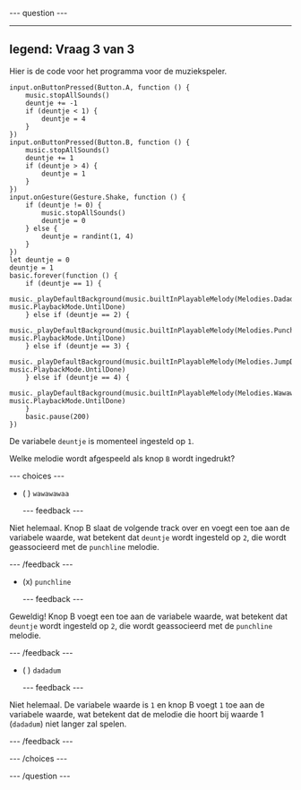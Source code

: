 
--- question ---

---
legend: Vraag 3 van 3
---

Hier is de code voor het programma voor de muziekspeler.

```microbit
input.onButtonPressed(Button.A, function () {
    music.stopAllSounds()
    deuntje += -1
    if (deuntje < 1) {
        deuntje = 4
    }
})
input.onButtonPressed(Button.B, function () {
    music.stopAllSounds()
    deuntje += 1
    if (deuntje > 4) {
        deuntje = 1
    }
})
input.onGesture(Gesture.Shake, function () {
    if (deuntje != 0) {
        music.stopAllSounds()
        deuntje = 0
    } else {
        deuntje = randint(1, 4)
    }
})
let deuntje = 0
deuntje = 1
basic.forever(function () {
    if (deuntje == 1) {
        music._playDefaultBackground(music.builtInPlayableMelody(Melodies.Dadadadum), music.PlaybackMode.UntilDone)
    } else if (deuntje == 2) {
        music._playDefaultBackground(music.builtInPlayableMelody(Melodies.Punchline), music.PlaybackMode.UntilDone)
    } else if (deuntje == 3) {
        music._playDefaultBackground(music.builtInPlayableMelody(Melodies.JumpDown), music.PlaybackMode.UntilDone)
    } else if (deuntje == 4) {
        music._playDefaultBackground(music.builtInPlayableMelody(Melodies.Wawawawaa), music.PlaybackMode.UntilDone)
    }
    basic.pause(200)
})
```

De variabele `deuntje` is momenteel ingesteld op `1`.

Welke melodie wordt afgespeeld als knop `B` wordt ingedrukt?


--- choices ---

- ( ) `wawawawaa`

  --- feedback ---

Niet helemaal. Knop B slaat de volgende track over en voegt een toe aan de variabele waarde, wat betekent dat `deuntje` wordt ingesteld op `2`, die wordt geassocieerd met de `punchline` melodie.

  --- /feedback ---

- (x) `punchline`

  --- feedback ---

Geweldig! Knop B voegt een toe aan de variabele waarde, wat betekent dat `deuntje` wordt ingesteld op `2`, die wordt geassocieerd met de `punchline` melodie.

  --- /feedback ---

- ( ) `dadadum`

  --- feedback ---

Niet helemaal. De variabele waarde is `1` en knop B voegt `1` toe aan de variabele waarde, wat betekent dat de melodie die hoort bij waarde 1 (`dadadum`) niet langer zal spelen.

  --- /feedback ---

--- /choices ---

--- /question ---
